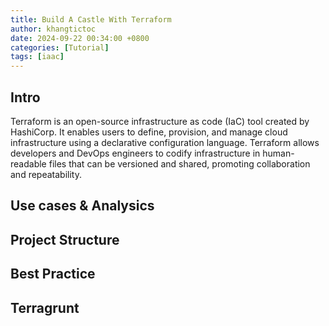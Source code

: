 ```yaml
---
title: Build A Castle With Terraform
author: khangtictoc
date: 2024-09-22 00:34:00 +0800
categories: [Tutorial]
tags: [iaac]
---
```



## Intro

Terraform is an open-source infrastructure as code (IaC) tool created by HashiCorp. It enables users to define, provision, and manage cloud infrastructure using a declarative configuration language. Terraform allows developers and DevOps engineers to codify infrastructure in human-readable files that can be versioned and shared, promoting collaboration and repeatability.

## Use cases & Analysics

## Project Structure

## Best Practice

## Terragrunt